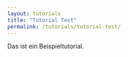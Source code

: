 ```yaml
---
layout: tutorials
title: "Tutorial Test"
permalink: /tutorials/tutorial-test/
---
```

Das ist ein Beispieltutorial.